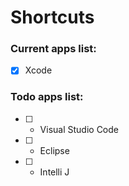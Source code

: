 # Shortcuts

### Current apps list:

* [X] Xcode



### Todo apps list:

* [ ] - Visual Studio Code
* [ ] - Eclipse
* [ ] - Intelli J